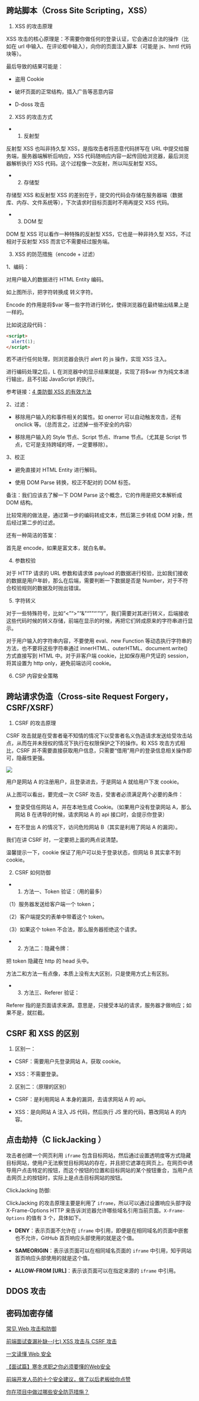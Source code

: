 ## 跨站脚本（Cross Site Scripting，XSS）

1. XSS 的攻击原理

XSS 攻击的核心原理是：不需要你做任何的登录认证，它会通过合法的操作（比如在 url 中输入、在评论框中输入），向你的页面注入脚本（可能是 js、hmtl 代码块等）。

最后导致的结果可能是：

- 盗用 Cookie

- 破坏页面的正常结构，插入广告等恶意内容

- D-doss 攻击

2. XSS 的攻击方式

- 1. 反射型

反射型 XSS 也叫非持久型 XSS，是指攻击者将恶意代码拼写在 URL 中提交给服务端，服务器端解析后响应，XSS 代码随响应内容一起传回给浏览器，最后浏览器解析执行 XSS 代码。这个过程像一次反射，所以叫反射型 XSS。

- 2. 存储型

存储型 XSS 和反射型 XSS 的差别在于，提交的代码会存储在服务器端（数据库、内存、文件系统等），下次请求时目标页面时不用再提交 XSS 代码。

- 3. DOM 型

DOM 型 XSS 可以看作一种特殊的反射型 XSS，它也是一种非持久型 XSS，不过相对于反射型 XSS 而言它不需要经过服务端。

3. XSS 的防范措施（encode + 过滤）

1、编码：

对用户输入的数据进行 HTML Entity 编码。

如上图所示，把字符转换成 转义字符。

Encode 的作用是将$var 等一些字符进行转化，使得浏览器在最终输出结果上是一样的。

比如说这段代码：

```html
<script>
  alert(1);
</script>
```

若不进行任何处理，则浏览器会执行 alert 的 js 操作，实现 XSS 注入。

进行编码处理之后，L 在浏览器中的显示结果就是<script>alert(1)</script>，实现了将$var 作为纯文本进行输出，且不引起 JavaScript 的执行。

参考链接：[4 类防御 XSS 的有效方法](https://www.jianshu.com/p/599fcd03fd3b)

2、过滤：

- 移除用户输入的和事件相关的属性。如 onerror 可以自动触发攻击，还有 onclick 等。（总而言之，过滤掉一些不安全的内容）

- 移除用户输入的 Style 节点、Script 节点、Iframe 节点。（尤其是 Script 节点，它可是支持跨域的呀，一定要移除）。

3、校正

- 避免直接对 HTML Entity 进行解码。

- 使用 DOM Parse 转换，校正不配对的 DOM 标签。

备注：我们应该去了解一下 DOM Parse 这个概念，它的作用是把文本解析成 DOM 结构。

比较常用的做法是，通过第一步的编码转成文本，然后第三步转成 DOM 对象，然后经过第二步的过滤。

还有一种简洁的答案：

首先是 encode，如果是富文本，就白名单。

4. 参数校验

对于 HTTP 请求的 URL 参数和请求体 payload 的数据进行校验，比如我们接收的数据是用户年龄，那么在后端，需要判断一下数据是否是 Number，对于不符合校验规则的数据及时抛出错误。

5. 字符转义

对于一些特殊符号，比如“<”“>”“&”“"”“'”“/”，我们需要对其进行转义，后端接收这些代码时候的转义存储，前端在显示的时候，再把它们转成原来的字符串进行显示。

对于用户输入的字符串内容，不要使用 eval、new Function 等动态执行字符串的方法，也不要将这些字符串通过 innerHTML、outerHTML、document.write() 方式直接写到 HTML 中。对于非客户端 cookie，比如保存用户凭证的 session，将其设置为 http only，避免前端访问 cookie。

6. CSP 内容安全策略

## 跨站请求伪造（Cross-site Request Forgery，CSRF/XSRF）

1. CSRF 的攻击原理

CSRF 攻击就是在受害者毫不知情的情况下以受害者名义伪造请求发送给受攻击站点，从而在并未授权的情况下执行在权限保护之下的操作。和 XSS 攻击方式相比，CSRF 并不需要直接获取用户信息，只需要“借用”用户的登录信息相关操作即可，隐蔽性更强。

![](./images/CSRF.png)

用户是网站 A 的注册用户，且登录进去，于是网站 A 就给用户下发 cookie。

从上图可以看出，要完成一次 CSRF 攻击，受害者必须满足两个必要的条件：

- 登录受信任网站 A，并在本地生成 Cookie。（如果用户没有登录网站 A，那么网站 B 在诱导的时候，请求网站 A 的 api 接口时，会提示你登录）

- 在不登出 A 的情况下，访问危险网站 B（其实是利用了网站 A 的漏洞）。

我们在讲 CSRF 时，一定要把上面的两点说清楚。

温馨提示一下，cookie 保证了用户可以处于登录状态，但网站 B 其实拿不到 cookie。

2. CSRF 如何防御

- 1. 方法一、Token 验证：（用的最多）

（1）服务器发送给客户端一个 token；

（2）客户端提交的表单中带着这个 token。

（3）如果这个 token 不合法，那么服务器拒绝这个请求。

- 2. 方法二：隐藏令牌：

把 token 隐藏在 http 的 head 头中。

方法二和方法一有点像，本质上没有太大区别，只是使用方式上有区别。

- 3. 方法三、Referer 验证：

Referer 指的是页面请求来源。意思是，只接受本站的请求，服务器才做响应；如果不是，就拦截。

## CSRF 和 XSS 的区别

1. 区别一：

- CSRF：需要用户先登录网站 A，获取 cookie。

- XSS：不需要登录。

2. 区别二：（原理的区别）

- CSRF：是利用网站 A 本身的漏洞，去请求网站 A 的 api。

- XSS：是向网站 A 注入 JS 代码，然后执行 JS 里的代码，篡改网站 A 的内容。

## 点击劫持（C lickJacking ）

攻击者创建一个网页利用 `iframe` 包含目标网站，然后通过设置透明度等方式隐藏目标网站，使用户无法察觉目标网站的存在，并且把它遮罩在网页上。在网页中诱导用户点击特定的按钮，而这个按钮的位置和目标网站的某个按钮重合，当用户点击网页上的按钮时，实际上是点击目标网站的按钮。

ClickJacking 防御:

ClickJacking 的攻击原理主要是利用了 `iframe`，所以可以通过设置响应头部字段 X-Frame-Options HTTP 来告诉浏览器允许哪些域名引用当前页面。`X-Frame-Options` 的值有 3 个，具体如下。

- **DENY**：表示页面不允许在 `iframe` 中引用，即便是在相同域名的页面中嵌套也不允许，GitHub 首页响应头部使用的就是这个值。

- **SAMEORIGIN**：表示该页面可以在相同域名页面的 `iframe` 中引用，知乎网站首页响应头部使用的就是这个值。

- **ALLOW-FROM [URL]**：表示该页面可以在指定来源的 `iframe` 中引用。

## DDOS 攻击

## 密码加密存储

[常见 Web 攻击和防御](https://juejin.cn/post/6844903970171781134)

[前端面试查漏补缺--(七) XSS 攻击与 CSRF 攻击](https://juejin.cn/post/6844903781704925191)

[一文读懂 Web 安全](https://segmentfault.com/a/1190000023396707)

[【面试篇】寒冬求职之你必须要懂的Web安全](https://juejin.cn/post/6844903842635579405)

[前端开发人员的十个安全建议，做了以后老板给你点赞](https://mp.weixin.qq.com/s?__biz=MzUyNDYxNDAyMg==&mid=2247485408&idx=1&sn=24289701510c65daf9a1cc2bdafa79c6&chksm=fa2be709cd5c6e1f65d20469204057fcbab031a9a79b260c8680faf39d79f70ee9ec77171ac3&scene=126&&sessionid=1664420280#rd)

[你在项目中做过哪些安全防范措施？](https://mp.weixin.qq.com/s?__biz=MzUyNDYxNDAyMg==&mid=2247488732&idx=2&sn=be1fab0d19c6886af79142fc5c972b95&chksm=fa2bf435cd5c7d23cf96ebd65b81e22c4b516b34317dffa919d0c25395451aac24280bffcb31&scene=126&&sessionid=1664519630#rd)




